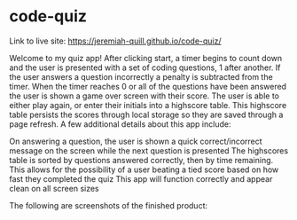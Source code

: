 # code-quiz

Link to live site: https://jeremiah-quill.github.io/code-quiz/

Welcome to my quiz app! After clicking start, a timer begins to count down and the user is presented with a set of coding questions, 1 after another.  If the user answers a question incorrectly a penalty is subtracted from the timer.  When the timer reaches 0 or all of the questions have been answered the user is shown a game over screen with their score.  The user is able to either play again, or enter their initials into a highscore table.  This highscore table persists the scores through local storage so they are saved through a page refresh. A few additional details about this app include:

On answering a question, the user is shown a quick correct/incorrect message on the screen while the next question is presented
The highscores table is sorted by questions answered correctly, then by time remaining.  This allows for the possibility of a user beating a tied score based on how fast they completed the quiz
This app will function correctly and appear clean on all screen sizes

The following are screenshots of the finished product: